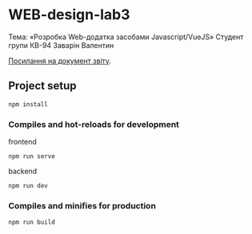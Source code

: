 # WEB-design-lab3
Тема: «Розробка Web-додатка засобами Javascript/VueJS»
Cтудент групи КВ-94 Заварін Валентин

[Посилання на документ звіту](https://docs.google.com/document/d/13yXmM_QNzf_SxvCng7I2PZI_w1jQgn-PYRTLiDlVTEw/edit?usp=sharing).

## Project setup
```
npm install
```

### Compiles and hot-reloads for development
frontend
```
npm run serve
```
backend
```
npm run dev
```

### Compiles and minifies for production
```
npm run build
```
